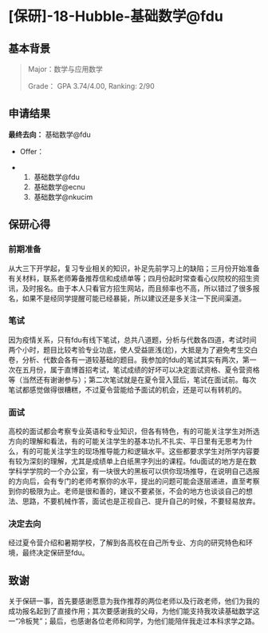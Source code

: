 # [保研]-18-Hubble-基础数学@fdu

## **基本背景**

> Major：数学与应用数学
>
> Grade： GPA 3.74/4.00, Ranking: 2/90

## **申请结果**

**最终去向：** 基础数学@fdu

- Offer：

- 1. ​    基础数学@fdu
  2. ​    基础数学@ecnu
  3. ​    基础数学@nkucim

## **保研心得**

### **前期准备**

从大三下开学起，复习专业相关的知识，补足先前学习上的缺陷；三月份开始准备有关材料，联系老师筹备推荐信和成绩单等；四月份起时常查看心仪院校的招生资讯，及时报名。由于本人只看官方招生网站，而且频率也不高，所以错过了很多报名，如果不是经同学提醒可能已经暴毙，所以建议还是多关注一下民间渠道。

### **笔试**

因为疫情关系，只有fdu有线下笔试，总共八道题，分析与代数各四道，考试时间两个小时，题目比较考验专业功底，使人受益匪浅(尬)，大抵是为了避免考生交白卷，分析、代数会各有一道较基础的题目。我参加的fdu的笔试其实有两次，第一次在五月份，属于直博首招考试，笔试成绩的好坏可以决定面试资格、夏令营资格等（当然还有谢谢参与）；第二次笔试就是在夏令营入营后，笔试在面试前。每次笔试都感觉做得很糟糕，不过夏令营能给予面试的机会，还是可以有转机的。

### **面试**

高校的面试都会考察专业英语和专业知识，但各有特色，有的可能关注学生对所选方向的理解和看法，有的可能关注学生的基本功扎不扎实、平日里有无思考为什么，有的可能关注学生的现场推导能力和逻辑水平。这些都要求学生对所学内容要有较为深刻的理解，尤其是成绩单上白纸黑字列出的课程。fdu面试的地方是在数学科学学院的一个办公室，有一块很大的黑板可以供你现场推导，在说明自己选报的方向后，会有专门的老师考察你的水平，提出的问题可能会逐层递进，直至考察到你的极限为止。老师是很和善的，建议不要紧张，不会的地方也谈谈自己的想法、思路，不要机械作答，面试也是正视自己、提升自己的时候，不要轻易放弃。

### **决定去向**

经过夏令营介绍和暑期学校，了解到各高校在自己所专业、方向的研究特色和环境，最终决定保研至fdu。

## **致谢**

关于保研一事，首先要感谢愿意为我作推荐的两位老师以及行政老师，他们为我的成功报名起到了直接作用；其次要感谢我的父母，为他们能支持我攻读基础数学这一“冷板凳”；最后，也感谢各位老师和同学，为他们能陪伴我走过本科求学之路。